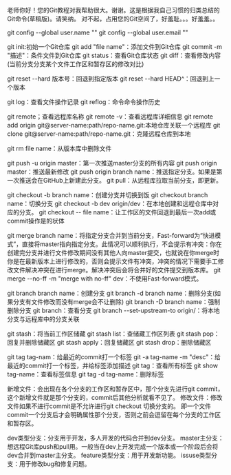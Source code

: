 
老师你好！您的Git教程对我帮助很大。谢谢。这是根据我自己习惯的归类总结的Git命令(草稿版)。请笑纳。
对不起，占用您的Git空间了，好羞耻。。。好羞羞。。


git config --global user.name ""
git config --global user.email ""

git init:初始一个Git仓库
git add "file name"：添加文件到Git仓库
git commit -m "描述"：条件文件到Git仓库
git status：查看Git仓库状态
git diff：查看修改内容(当前分支分支某个文件工作区和暂存区的修改对比)

git reset --hard 版本号：回退到指定版本
git reset --hard HEAD^：回退到上一个版本

git log：查看文件操作记录
git reflog：命令命令操作历史

git remote；查看远程库名称
git remote -v：查看远程库详细信息
git remote add origin git@server-name:path/repo-name.git:本地仓库关联一个远程库
git clone git@server-name:path/repo-name.git：克隆远程仓库到本地

git rm file name：从版本库中删除文件

git push -u origin master：第一次推送master分支的所有内容
git push origin master：推送最新修改
git push origin branch name：推送指定分支。如果是第一次推送会在GitHub上新建此分支。
git pull：从远程库拉取当前分支，即更新。

git checkout -b branch name：创建分支并切换到饭
git checkout branch name：切换分支
git checkout -b dev origin/dev：在本地创建和远程仓库中对应的分支。
git checkout -- file name：让工作区的文件回退到最后一次add或commit操作是的状体


git merge branch name：将指定分支合并到当前分支，Fast-forward为“快进模式”，直接将master指向指定分支。此情况可以顺利执行，不会提示有冲突：你在创建完分支并进行文件修改期间没有其他人向master提交，也就说在你merge时你是在最新版本上进行修改的，否则会提示文件有冲突，冲突的情况下需要手工修改文件解决冲突在进行merge。解决冲突后会将合并好的文件提交到版本库。
git merge --no-ff -m "merge with no-ff" dev：不使用Fast-forward模式。

git branch branch name：创建分支
git branch -d branch name：删除分支(如果分支有文件修改而没有merge会不让删除)
git branch -D branch name：强制删除分支
git branch：查看分支
git branch --set-upstream-to <branch-name> origin/<branch-name>：将本地分支与远程库中的分支关联

git stash：将当前工作区储藏
git stash list：查储藏工作区列表
git stash pop：回复并删除储藏区
git stash apply：回复储藏区
git stash drop：删除储藏区


git tag tag-nam：给最近的commit打一个标签
git -a tag-name -m "desc"：给最近的commit打一个标签，并给标签添加描述
git tag：查看所有标签
git show tag-name：查看标签信息
git tag -d tag-name：删除标签

新增文件：会出现在各个分支的工作区和暂存区中，那个分支先进行git commit，这个新增文件就是那个分支的，commit后其他分析就看不见了。
修改文件：修改文件如果不进行commit是不允许进行git checkout 切换分支的。
即一个文件commit一个分支后才会明确属性那个分支，否则之前会逗留在每个分支的工作区和暂存区。


dev类型分支：分支用于开发，多人开发的代码合并到dev分支。
master主分支：想远程Git库push和pull用。一般当在dev上开发完成一个版本或一个阶段后会将dev合并到master主分支。
feature类型分支：用于开发新功能。
issuse类型分支：用于修改bug和修复问题。
